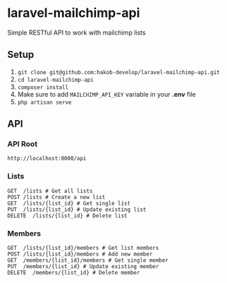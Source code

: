 # laravel-mailchimp-api
Simple RESTful API to work with mailchimp lists

## Setup

1. `git clone git@github.com:hakob-develop/laravel-mailchimp-api.git`
2. `cd laravel-mailchimp-api`
3. `composer install`
4. Make sure to add `MAILCHIMP_API_KEY` variable in your **.env** file
5. `php artisan serve`


## API

### API Root

```
http://localhost:8000/api
```

### Lists

```
GET  /lists # Get all lists
POST /lists # Create a new list
GET  /lists/{list_id} # Get single list
PUT  /lists/{list_id} # Update existing list
DELETE  /lists/{list_id} # Delete list
```

### Members

```
GET  /lists/{list_id}/members # Get list members
POST /lists/{list_id}/members # Add new member
GET  /members/{list_id}/members # Get single member
PUT  /members/{list_id} # Update existing member
DELETE  /members/{list_id} # Delete member
```
